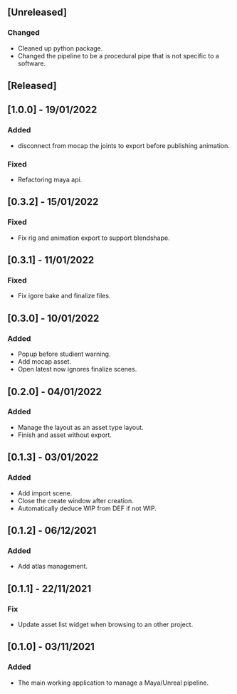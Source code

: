## [Unreleased]

### Changed
- Cleaned up python package.
- Changed the pipeline to be a procedural pipe that is not specific to a software.

## [Released]

## [1.0.0] - 19/01/2022

### Added
- disconnect from mocap the joints to export before publishing animation.

### Fixed
- Refactoring maya api.

## [0.3.2] - 15/01/2022

### Fixed
- Fix rig and animation export to support blendshape.

## [0.3.1] - 11/01/2022

### Fixed
- Fix igore bake and finalize files.

## [0.3.0] - 10/01/2022

### Added
- Popup before studient warning.
- Add mocap asset.
- Open latest now ignores finalize scenes.

## [0.2.0] - 04/01/2022

### Added
- Manage the layout as an asset type layout.
- Finish and asset without export.

## [0.1.3] - 03/01/2022

### Added
- Add import scene.
- Close the create window after creation.
- Automatically deduce WIP from DEF if not WIP.

## [0.1.2] - 06/12/2021

### Added
- Add atlas management.

## [0.1.1] - 22/11/2021

### Fix
- Update asset list widget when browsing to an other project.

## [0.1.0] - 03/11/2021

### Added
- The main working application to manage a Maya/Unreal pipeline.